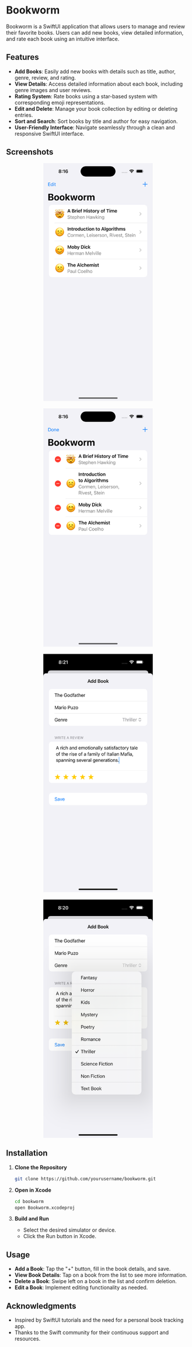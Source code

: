 # Bookworm

Bookworm is a SwiftUI application that allows users to manage and review their favorite books. Users can add new books, view detailed information, and rate each book using an intuitive interface.

## Features

- **Add Books**: Easily add new books with details such as title, author, genre, review, and rating.
- **View Details**: Access detailed information about each book, including genre images and user reviews.
- **Rating System**: Rate books using a star-based system with corresponding emoji representations.
- **Edit and Delete**: Manage your book collection by editing or deleting entries.
- **Sort and Search**: Sort books by title and author for easy navigation.
- **User-Friendly Interface**: Navigate seamlessly through a clean and responsive SwiftUI interface.

## Screenshots

<div style = "display: flex; justify-content: space-around; align-items: center; flex-wrap: wrap; flrex-gap: 20px; row-gap: 20px;">
    <img src = "_Screenshots/home.png" width = "300px">
    <img src = "_Screenshots/edit.png" width = "300px">
    <img src = "_Screenshots/review.png" width = "300px">
    <img src = "_Screenshots/select.png" width = "300px">
</div>

## Installation

1. **Clone the Repository**

   ```bash
   git clone https://github.com/yourusername/bookworm.git
   ```

2. **Open in Xcode**

   ```bash
   cd bookworm
   open Bookworm.xcodeproj
   ```

3. **Build and Run**
   - Select the desired simulator or device.
   - Click the Run button in Xcode.

## Usage

- **Add a Book**: Tap the "+" button, fill in the book details, and save.
- **View Book Details**: Tap on a book from the list to see more information.
- **Delete a Book**: Swipe left on a book in the list and confirm deletion.
- **Edit a Book**: Implement editing functionality as needed.

## Acknowledgments

- Inspired by SwiftUI tutorials and the need for a personal book tracking app.
- Thanks to the Swift community for their continuous support and resources.
